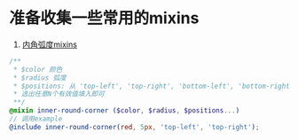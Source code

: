 # 准备收集一些常用的mixins
1. [内角弧度mixins](./src/inner-round-corner.scss)
``` scss
/**
 * $color 颜色
 * $radius 弧度
 * $positions: 从 'top-left', 'top-right', 'bottom-left', 'bottom-right'     
 * 选出任意N个有效值填入即可
 **/
@mixin inner-round-corner ($color, $radius, $positions...)
// 调用example
@include inner-round-corner(red, 5px, 'top-left', 'top-right');
```
